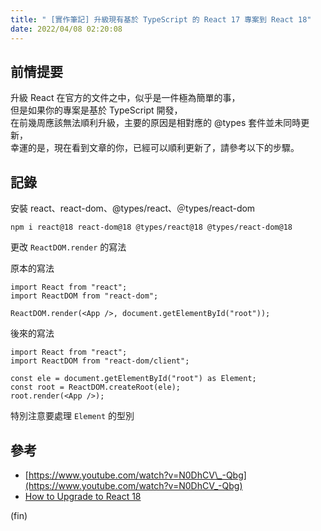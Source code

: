 ```yaml
---
title: " [實作筆記] 升級現有基於 TypeScript 的 React 17 專案到 React 18"
date: 2022/04/08 02:20:08
---
```


## 前情提要

升級 React 在官方的文件之中，似乎是一件極為簡單的事，  
但是如果你的專案是基於 TypeScript 開發，  
在前幾周應該無法順利升級，主要的原因是相對應的 @types 套件並未同時更新，  
幸運的是，現在看到文章的你，已經可以順利更新了，請參考以下的步驟。

## 記錄

安裝 react、react-dom、@types/react、＠types/react-dom

```shell
npm i react@18 react-dom@18 @types/react@18 @types/react-dom@18
```

更改 `ReactDOM.render` 的寫法

原本的寫法

```tsx
import React from "react";
import ReactDOM from "react-dom";

ReactDOM.render(<App />, document.getElementById("root"));
```

後來的寫法

```tsx
import React from "react";
import ReactDOM from "react-dom/client";

const ele = document.getElementById("root") as Element;
const root = ReactDOM.createRoot(ele);
root.render(<App />);
```

特別注意要處理 `Element` 的型別

## 參考

- [https://www.youtube.com/watch?v=N0DhCV\_-Qbg](https://www.youtube.com/watch?v=N0DhCV_-Qbg)
- [How to Upgrade to React 18](https://reactjs.org/blog/2022/03/08/react-18-upgrade-guide.html)

(fin)
